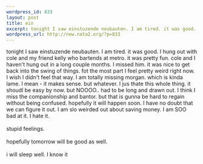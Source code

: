 ```yaml
--- 
wordpress_id: 833
layout: post
title: ein
excerpt: tonight I saw einstuzende neubauten. I am tired. it was good. I hung out with cole and my friend kelly who bartends at metro. it was pretty fun. cole and I haven't hung out in a long couple months. I missed him. it was nice to get back into the swing of things. fot the most part I feel pretty weird right now. I wish I didn't feel that way. I am totally missing morgan. which is kinda lame. I mea...
wordpress_url: http://new.nata2.org/?p=833
---
```

tonight I saw einstuzende neubauten. I am tired. it was good. I hung out with cole and my friend kelly who bartends at metro. it was pretty fun. cole and I haven't hung out in a long couple months. I missed him. it was nice to get back into the swing of things. fot the most part I feel pretty weird right now. I wish I didn't feel that way. I am totally missing morgan. which is kinda lame. I mean - it makes sense. but whatever. I jus thate this whole thing. it shoudl be easy by now. but NOOOO.. had to be long and drawn out. I think I miss the companionship and bantor. but that is gunna be hard to regain without being confused. hopefully it will happen soon. I have no doubt that we can figure it out. I am slo weirded out about saving money. I am SOO bad at it. I hate it. <br/><br/>stupid feelings. <br/><br/>hopefully tomorrow will be good as well. <br/><br/>i will sleep well. I know it
